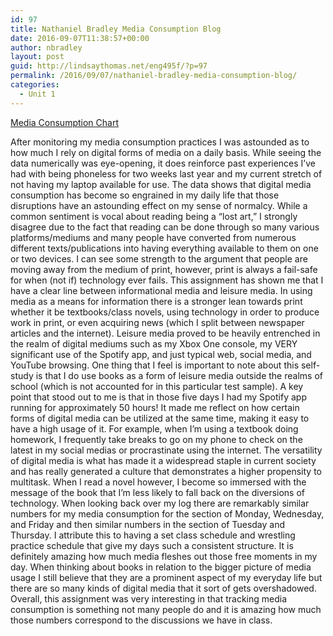 ```yaml
---
id: 97
title: Nathaniel Bradley Media Consumption Blog
date: 2016-09-07T11:38:57+00:00
author: nbradley
layout: post
guid: http://lindsaythomas.net/eng495f/?p=97
permalink: /2016/09/07/nathaniel-bradley-media-consumption-blog/
categories:
  - Unit 1
---
```

[Media Consumption Chart](http://lindsaythomas.net/eng495f/wp-content/uploads/sites/16/2016/09/Media-Consumption-Chart.pdf)

After monitoring my media consumption practices I was astounded as to how much I rely on digital forms of media on a daily basis. While seeing the data numerically was eye-opening, it does reinforce past experiences I’ve had with being phoneless for two weeks last year and my current stretch of not having my laptop available for use. The data shows that digital media consumption has become so engrained in my daily life that those disruptions have an astounding effect on my sense of normalcy. While a common sentiment is vocal about reading being a “lost art,” I strongly disagree due to the fact that reading can be done through so many various platforms/mediums and many people have converted from numerous different texts/publications into having everything available to them on one or two devices. I can see some strength to the argument that people are moving away from the medium of print, however, print is always a fail-safe for when (not if) technology ever fails. This assignment has shown me that I have a clear line between informational media and leisure media. In using media as a means for information there is a stronger lean towards print whether it be textbooks/class novels, using technology in order to produce work in print, or even acquiring news (which I split between newspaper articles and the internet). Leisure media proved to be heavily entrenched in the realm of digital mediums such as my Xbox One console, my VERY significant use of the Spotify app, and just typical web, social media, and YouTube browsing. One thing that I feel is important to note about this self-study is that I do use books as a form of leisure media outside the realms of school (which is not accounted for in this particular test sample). A key point that stood out to me is that in those five days I had my Spotify app running for approximately 50 hours! It made me reflect on how certain forms of digital media can be utilized at the same time, making it easy to have a high usage of it. For example, when I’m using a textbook doing homework, I frequently take breaks to go on my phone to check on the latest in my social medias or procrastinate using the internet. The versatility of digital media is what has made it a widespread staple in current society and has really generated a culture that demonstrates a higher propensity to multitask. When I read a novel however, I become so immersed with the message of the book that I’m less likely to fall back on the diversions of technology. When looking back over my log there are remarkably similar numbers for my media consumption for the section of Monday, Wednesday, and Friday and then similar numbers in the section of Tuesday and Thursday. I attribute this to having a set class schedule and wrestling practice schedule that give my days such a consistent structure. It is definitely amazing how much media fleshes out those free moments in my day. When thinking about books in relation to the bigger picture of media usage I still believe that they are a prominent aspect of my everyday life but there are so many kinds of digital media that it sort of gets overshadowed. Overall, this assignment was very interesting in that tracking media consumption is something not many people do and it is amazing how much those numbers correspond to the discussions we have in class.